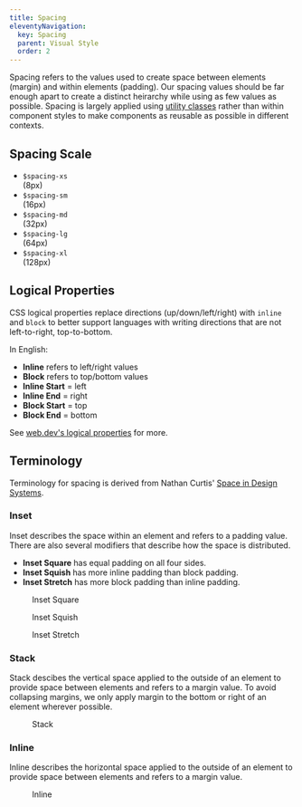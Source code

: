 ```yaml
---
title: Spacing
eleventyNavigation:
  key: Spacing
  parent: Visual Style
  order: 2
---
```


Spacing refers to the values used to create space between elements (margin) and within elements (padding). Our spacing values should be far enough apart to create a distinct heirarchy while using as few values as possible. Spacing is largely applied using [utility classes](/utilities/spacing/) rather than within component styles to make components as reusable as possible in different contexts.

## Spacing Scale

<ul class="doc-space-list mrk-grid" role="list" style="--align-items: end; --grid-col-min: 100px">
  <li data-size="xs"><code>$spacing-xs</code><br>(8px)</li>
  <li data-size="sm"><code>$spacing-sm</code><br>(16px)</li>
  <li data-size="md"><code>$spacing-md</code><br>(32px)</li>
  <li data-size="lg"><code>$spacing-lg</code><br>(64px)</li>
  <li data-size="xl"><code>$spacing-xl</code><br>(128px)</li>
</ul>

## Logical Properties

CSS logical properties replace directions (up/down/left/right) with `inline` and `block` to better support languages with writing directions that are not left-to-right, top-to-bottom.

In English:

* **Inline** refers to left/right values
* **Block** refers to top/bottom values
* **Inline Start** = left
* **Inline End** = right
* **Block Start** = top
* **Block End** = bottom

See [web.dev's logical properties](https://web.dev/learn/css/logical-properties) for more.

## Terminology

Terminology for spacing is derived from Nathan Curtis' [Space in Design Systems](https://medium.com/eightshapes-llc/space-in-design-systems-188bcbae0d62).

### Inset

Inset describes the space within an element and refers to a padding value. There are also several modifiers that describe how the space is distributed.

* **Inset Square** has equal padding on all four sides.
* **Inset Squish** has more inline padding than block padding.
* **Inset Stretch** has more block padding than inline padding.

<div class="doc-grid">
  <figure>
    <div class="doc-example-inset-square"></div>
    <figcaption>Inset Square</figcaption>
  </figure>
  <figure>
    <div class="doc-example-inset-squish" style="--inset: .5rem 1rem"></div>
    <figcaption>Inset Squish</figcaption>
  </figure>
  <figure>
    <div class="doc-example-inset-stretch" style="--inset: 1rem .5rem"></div>
    <figcaption>Inset Stretch</figcaption>
  </figure>
</div>

### Stack

Stack descibes the vertical space applied to the outside of an element to provide space between elements and refers to a margin value. To avoid collapsing margins, we only apply margin to the bottom or right of an element wherever possible.

<div class="doc-grid">
  <figure>
    <div class="doc-stack doc-example-stack"></div>
    <div class="doc-example-inset-square" style="--inset: 0"></div>
    <figcaption>Stack</figcaption>
  </figure>
</div>

### Inline 

Inline describes the horizontal space applied to the outside of an element to provide space between elements and refers to a margin value.

<div>
  <figure>
    <div class="doc-grid">
      <div class="doc-inline doc-example-inline"></div>
      <div class="doc-example-inset-square" style="--inset: 0"></div>
    </div>
    <figcaption>Inline</figcaption>
  </figure>
</div>